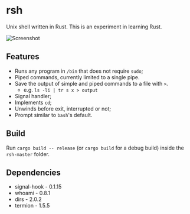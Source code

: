 # rsh

Unix shell written in Rust. This is an experiment in learning Rust.

![Screenshot](https://user-images.githubusercontent.com/36349314/84598912-82947d00-ae44-11ea-8673-6e76574304e9.png)


## Features

* Runs any program in `/bin` that does not require `sudo`;
* Piped commands, currently limited to a single pipe.
* Save the output of simple and piped commands to a file with `>`.
    * e.g. `ls -li | tr s x > output`
* Signal handler;
* Implements `cd`;
* Unwinds before exit, interrupted or not;
* Prompt similar to `bash`'s default.

## Build

Run `cargo build -- release` (or `cargo build` for a debug build) inside the `rsh-master` folder.

## Dependencies

* signal-hook - 0.1.15
* whoami      - 0.8.1
* dirs        - 2.0.2
* termion     - 1.5.5
